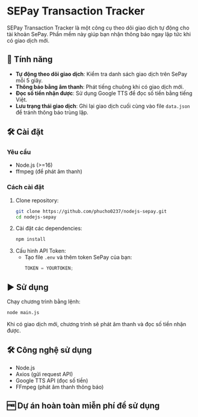 # SEPay Transaction Tracker

SEPay Transaction Tracker là một công cụ theo dõi giao dịch tự động cho tài khoản SePay. Phần mềm này giúp bạn nhận thông báo ngay lập tức khi có giao dịch mới.

## 🚀 Tính năng

-  **Tự động theo dõi giao dịch**: Kiểm tra danh sách giao dịch trên SePay mỗi 5 giây.
-  **Thông báo bằng âm thanh**: Phát tiếng chuông khi có giao dịch mới.
-  **Đọc số tiền nhận được**: Sử dụng Google TTS để đọc số tiền bằng tiếng Việt.
-  **Lưu trạng thái giao dịch**: Ghi lại giao dịch cuối cùng vào file `data.json` để tránh thông báo trùng lặp.

## 🛠 Cài đặt

### Yêu cầu

-  Node.js (>=16)
-  ffmpeg (để phát âm thanh)

### Cách cài đặt

1. Clone repository:
   ```sh
   git clone https://github.com/phucho0237/nodejs-sepay.git
   cd nodejs-sepay
   ```
2. Cài đặt các dependencies:
   ```sh
   npm install
   ```
3. Cấu hình API Token:
   -  Tạo file `.env` và thêm token SePay của bạn:
      ```js
      TOKEN = YOURTOKEN;
      ```

## ▶️ Sử dụng

Chạy chương trình bằng lệnh:

```sh
node main.js
```

Khi có giao dịch mới, chương trình sẽ phát âm thanh và đọc số tiền nhận được.

## 🛠 Công nghệ sử dụng

-  Node.js
-  Axios (gửi request API)
-  Google TTS API (đọc số tiền)
-  FFmpeg (phát âm thanh thông báo)

## 🆓 Dự án hoàn toàn miễn phí để sử dụng
